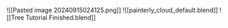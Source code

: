 ![[Pasted image 20240915024125.png]]
![[painterly_cloud_default.blend]]
![[Tree Tutorial Finished.blend]]
